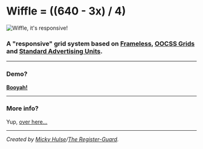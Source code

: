 # Wiffle = ((640 - 3x) / 4)

![Wiffle, it's responsive!](http://registerguard.github.com/wiffle/wiffle.gif)

### A "responsive" grid system based on [Frameless](http://framelessgrid.com/), [OOCSS Grids](https://github.com/stubbornella/oocss/wiki/Grids) and [Standard Advertising Units](http://www.iab.net/guidelines/508676/508767/displayguidelines).

---

### Demo?

**[Booyah!](http://registerguard.github.com/wiffle/demo/)**

---

### More info?

Yup, [over here...](https://github.com/registerguard/wiffle/wiki)

---

*Created by [Micky Hulse](http://hulse.me)/[The Register-Guard](http://www.registerguard.com).*